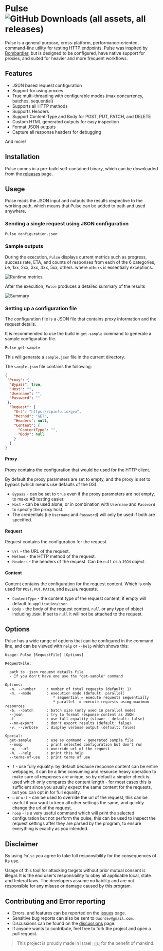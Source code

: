 # Pulse ![GitHub Downloads (all assets, all releases)](https://img.shields.io/github/downloads/dusrdev/pulse/total?style=flat&label=Downloads&labelColor=FF00FF&color=00FF00)

Pulse is a general purpose, cross-platform, performance-oriented, command-line utility for testing HTTP endpoints. Pulse was inspired by [Bombardier](https://github.com/codesenberg/bombardier), but is designed to be configured, have native support for proxies, and suited for heavier and more frequent workflows.

## Features

- JSON based request configuration
- Support for using proxies
- True multi-threading with configurable modes (max concurrency, batches, sequential)
- Supports all HTTP methods
- Supports Headers
- Support Content-Type and Body for POST, PUT, PATCH, and DELETE
- Custom HTML generated outputs for easy inspection
- Format JSON outputs
- Capture all response headers for debugging

And more!

## Installation

Pulse comes in a pre-build self-contained binary, which can be downloaded from the [releases](https://github.com/dusrdev/Pulse/releases) page.

## Usage

Pulse reads the JSON input and outputs the results respective to the working path, which means that Pulse can be added to path and used anywhere.

### Sending a single request using JSON configuration

```bash
Pulse configuration.json
```

### Sample outputs

During the execution, `Pulse` displays current metrics such as progress, success rate, ETA, and counts of responses from each of the 6 categories, i.e, 1xx, 2xx, 3xx, 4xx, 5xx, others. where `others` is essentially exceptions.

![Runtime metrics](https://github.com/user-attachments/assets/64f48192-f60e-4021-9df3-558af21c1bbd)

After the execution, `Pulse` produces a detailed summary of the results

![Summary](https://github.com/user-attachments/assets/090bcb50-19cc-49d5-aa8b-078e96815790)

### Setting up a configuration file

The configuration file is a JSON file that contains proxy information and the request details.

It is recommended to use the build in `get-sample` command to generate a sample configuration file.

```bash
Pulse get-sample
```

This will generate a `sample.json` file in the current directory.

The `sample.json` file contains the following:

```json
{
 "Proxy": {
  "Bypass": true,
  "Host": "",
  "Username": "",
  "Password": ""
 },
  "Request": {
    "Url": "https://ipinfo.io/geo",
    "Method": "GET",
    "Headers": null,
    "Content": {
      "ContentType": "",
      "Body": null
    }
  }
}
```

#### Proxy

Proxy contains the configuration that would be used for the HTTP client.

By default the proxy parameters are set to empty, and the proxy is set to bypass (which means use defaults of the OS).

- `Bypass` - can be set to `true` even if the proxy parameters are not empty, to make AB testing easier.
- `Host` - can be used alone, or in combination with `Username` and `Password` to specify the proxy host.
- The credentials (i.e `Username` and `Password`) will only be used if both are specified.

#### Request

Request contains the configuration for the request.

- `Url` - the URL of the request.
- `Method` - the HTTP method of the request.
- `Headers` - the headers of the request. Can be `null` or a `JSON` object.

#### Content

Content contains the configuration for the request content. Which is only used for `POST`, `PUT`, `PATCH`, and `DELETE` requests.

- `ContentType` - the content type of the request content, if empty will default to `application/json`.
- `Body` - the body of the request content, `null` or any type of object including `JSON`. If set to `null` it will not be attached to the request.

## Options

Pulse has a wide range of options that can be configured in the command line, and can be viewed with `help` or `--help` which shows this:

```plaintext
Usage: Pulse [RequestFile] [Options]

RequestFile:

  path to .json request details file
  - If you don't have one use the "get-sample" command

Options:
  -n, --number     : number of total requests (default: 1)
  -m, --mode       : execution mode (default: parallel)
                      * sequential = execute requests sequentially
                      * parallel  = execute requests using maximum resources
  -b, --batch      : batch size (only used in parallel mode)
  --json           : try to format response content as JSON
  -f               : use full equality (slower - default: false)
  --no-export      : don't export results (default: false)
  -v, --verbose    : display verbose output (default: false)

Special:
  get-sample       : use as command - generated sample file
  --noop           : print selected configuration but don't run
  -u, --url        : override url of the request
  -h, --help       : print this help
  --terms-of-use   : print terms of use
```

- `f` - use fully equality: by default because response content can be entire webpages, it can be a time consuming and resource heavy operation to make sure all responses are unique, so by default a simpler check is used which only compares the content length - for most cases this is sufficient since you usually expect the same content for the requests, but you can opt in for full equality.
- `u` or `url` - can be used to override the url of the request, this can be useful if you want to keep all other settings the same, and quickly change the url of the request.
- `noop` - is a very useful command which will print the selected configuration but not perform the pulse, this can be used to inspect the request settings after they are parsed by the program, to ensure everything is exactly as you intended.

## Disclaimer

By using `Pulse` you agree to take full responsibility for the consequences of its use.

Usage of this tool for attacking targets without prior mutual consent is illegal. It is the end user's
responsibility to obey all applicable local, state and federal laws.
The developers assume no liability and are not responsible for any misuse or damage caused by this program.

## Contributing and Error reporting

- Errors, and features can be reported on the [issues](https://github.com/dusrdev/Pulse/issues) page.
- Sensitive bug reports can also be sent to `dusrdev@gmail.com`.
- Discussions can be found on the [discussions](https://github.com/dusrdev/Pulse/discussions) page.
- If anyone wants to contribute, feel free to fork the project and open a pull request.

> This project is proudly made in Israel 🇮🇱 for the benefit of mankind.

